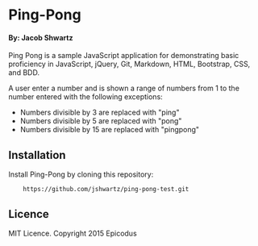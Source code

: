 # Ping-Pong #
#### By: Jacob Shwartz

Ping Pong is a sample JavaScript application for demonstrating basic proficiency in JavaScript, jQuery, Git, Markdown, HTML, Bootstrap, CSS, and BDD.

A user enter a number and is shown a range of numbers from 1 to the number entered with the following exceptions:

- Numbers divisible by 3 are replaced with "ping"
- Numbers divisible by 5 are replaced with "pong"
- Numbers divisible by 15 are replaced with "pingpong"

## Installation ##

Install Ping-Pong by cloning this repository:

        https://github.com/jshwartz/ping-pong-test.git

## Licence ##

MIT Licence. Copyright 2015 Epicodus  
